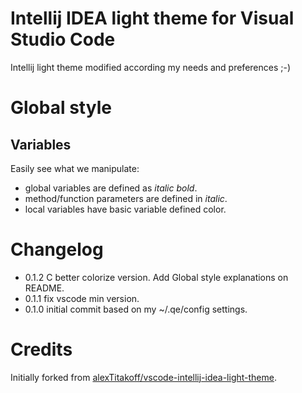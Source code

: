 # Intellij IDEA light theme for Visual Studio Code

Intellij light theme modified according my needs and preferences ;-)

# Global style

## Variables

Easily see what we manipulate:
- global variables are defined as _italic bold_.
- method/function parameters are defined in _italic_.
- local variables have basic variable defined color.

# Changelog
- 0.1.2 C better colorize version. Add Global style explanations on README.
- 0.1.1 fix vscode min version.
- 0.1.0 initial commit based on my ~/.qe/config settings.

# Credits

Initially forked from [alexTitakoff/vscode-intellij-idea-light-theme](https://github.com/alexTitakoff/vscode-intellij-idea-light-theme).
